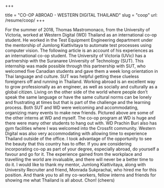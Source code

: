 +++

title = "CO-OP ABROAD - WESTERN DIGITAL THAILAND"
slug = "coop"
url: /resume/coop/
+++

For the summer of 2018, Thomas Mastromonaco, from the University of Victoria, worked at Western Digital (WD) Thailand as an international co-op student. He worked in the Test Equipment Engineering department under the mentorship of Jumlong Kiattivitaya to automate test processes using computer vision. The following article is an account of his experiences as an international co-op student.
The University of Victoria (UVic) has a partnership with the Suranaree University
of Technology (SUT). This internship was made possible through this
partnership with SUT, who welcomed five Canadian students and gave
them a week long orientation in Thai language and culture. SUT was helpful getting these clueless foreigners off and running in Thailand.
Working abroad is an excellent way to grow professionally as an engineer, as well as socially and culturally as a global citizen. Living on the other side of the world where people don’t speak the same language or have the same cultural norms can be lonely and frustrating at times but that is part of the
challenge and the learning process.
Both SUT and WD were welcoming and accommodating, organizing many events to make new friends. Pictured above are some of the
other interns at WD and myself. The co-op program at WD is huge and there were many other students to hang out with. WD Prachin Buri also has gym facilities where I was welcomed into the Crossfit community.
Western Digital was also very accommodating with allowing time to experience Thailand
outside of the office. I took advantage of the opportunity to see the beauty that this country
has to offer. If you are considering incorporating co-op as part of your degree, especially abroad, do yourself a favour and go for it. The experience gained from the workplace and travelling the world are invaluable, and there will never be a better time to do it.
I would like to thank my mentor, Jumlong Kiattivitaya, along with University Recruiter and friend, Monrada Sukprachai, who hired me for this position. And thank you to all my co-workers, fellow interns and friends for showing me what Thailand is all about. Chon! (cheers)